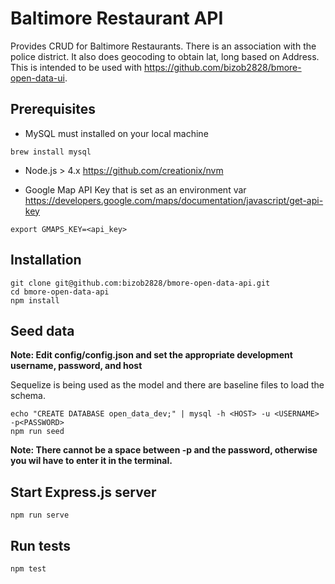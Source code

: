 # Baltimore Restaurant API
Provides CRUD for Baltimore Restaurants.  There is an association with the police district.  It also does geocoding to obtain lat, long based on Address.  This is intended to be used with https://github.com/bizob2828/bmore-open-data-ui.

## Prerequisites
* MySQL must installed on your local machine

```
brew install mysql
```

* Node.js > 4.x
https://github.com/creationix/nvm

* Google Map API Key that is set as an environment var
https://developers.google.com/maps/documentation/javascript/get-api-key
```
export GMAPS_KEY=<api_key>
```

## Installation

```
git clone git@github.com:bizob2828/bmore-open-data-api.git
cd bmore-open-data-api
npm install
```

## Seed data
**Note: Edit config/config.json and set the appropriate development username, password, and host**

Sequelize is being used as the model and there are baseline files to load the schema.

```
echo "CREATE DATABASE open_data_dev;" | mysql -h <HOST> -u <USERNAME> -p<PASSWORD>
npm run seed
```

**Note: There cannot be a space between -p and the password, otherwise you wil have to enter it in the terminal.**

## Start Express.js server
```
npm run serve
```

## Run tests
```
npm test
```
